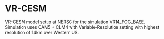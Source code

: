# VR-CESM

VR-CESM model setup at NERSC for the simulation VR14_FOG_BASE.<br>
Simulation uses CAM5 + CLM4 with Variable-Resolution setting with highest resolution of 14km over Western US.

